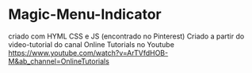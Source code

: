 # Magic-Menu-Indicator
criado com HYML CSS e JS
(encontrado no Pinterest)
Criado a partir do video-tutorial do canal Online Tutorials no Youtube
https://www.youtube.com/watch?v=ArTVfdHOB-M&ab_channel=OnlineTutorials
